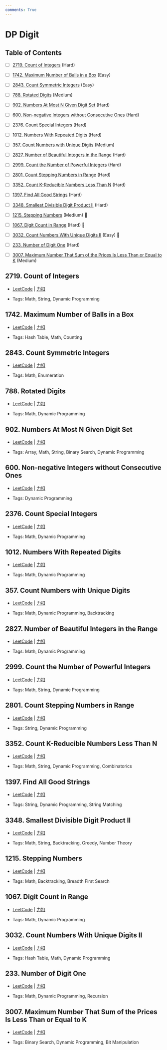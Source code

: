 ```yaml
---
comments: True
---
```


# DP Digit

## Table of Contents

- [ ] [2719. Count of Integers](#2719-count-of-integers) (Hard)
- [ ] [1742. Maximum Number of Balls in a Box](#1742-maximum-number-of-balls-in-a-box) (Easy)
- [ ] [2843.   Count Symmetric Integers](#2843-count-symmetric-integers) (Easy)
- [ ] [788. Rotated Digits](#788-rotated-digits) (Medium)
- [ ] [902. Numbers At Most N Given Digit Set](#902-numbers-at-most-n-given-digit-set) (Hard)
- [ ] [600. Non-negative Integers without Consecutive Ones](#600-non-negative-integers-without-consecutive-ones) (Hard)
- [ ] [2376. Count Special Integers](#2376-count-special-integers) (Hard)
- [ ] [1012. Numbers With Repeated Digits](#1012-numbers-with-repeated-digits) (Hard)
- [ ] [357. Count Numbers with Unique Digits](#357-count-numbers-with-unique-digits) (Medium)
- [ ] [2827. Number of Beautiful Integers in the Range](#2827-number-of-beautiful-integers-in-the-range) (Hard)
- [ ] [2999. Count the Number of Powerful Integers](#2999-count-the-number-of-powerful-integers) (Hard)
- [ ] [2801. Count Stepping Numbers in Range](#2801-count-stepping-numbers-in-range) (Hard)
- [ ] [3352. Count K-Reducible Numbers Less Than N](#3352-count-k-reducible-numbers-less-than-n) (Hard)
- [ ] [1397. Find All Good Strings](#1397-find-all-good-strings) (Hard)
- [ ] [3348. Smallest Divisible Digit Product II](#3348-smallest-divisible-digit-product-ii) (Hard)
- [ ] [1215. Stepping Numbers](#1215-stepping-numbers) (Medium) 👑
- [ ] [1067. Digit Count in Range](#1067-digit-count-in-range) (Hard) 👑
- [ ] [3032. Count Numbers With Unique Digits II](#3032-count-numbers-with-unique-digits-ii) (Easy) 👑
- [ ] [233. Number of Digit One](#233-number-of-digit-one) (Hard)
- [ ] [3007. Maximum Number That Sum of the Prices Is Less Than or Equal to K](#3007-maximum-number-that-sum-of-the-prices-is-less-than-or-equal-to-k) (Medium)


## 2719. Count of Integers

-    [LeetCode](https://leetcode.com/problems/count-of-integers/) | [力扣](https://leetcode.cn/problems/count-of-integers/)

-   Tags: Math, String, Dynamic Programming



## 1742. Maximum Number of Balls in a Box

-    [LeetCode](https://leetcode.com/problems/maximum-number-of-balls-in-a-box/) | [力扣](https://leetcode.cn/problems/maximum-number-of-balls-in-a-box/)

-   Tags: Hash Table, Math, Counting



## 2843.   Count Symmetric Integers

-    [LeetCode](https://leetcode.com/problems/count-symmetric-integers/) | [力扣](https://leetcode.cn/problems/count-symmetric-integers/)

-   Tags: Math, Enumeration



## 788. Rotated Digits

-    [LeetCode](https://leetcode.com/problems/rotated-digits/) | [力扣](https://leetcode.cn/problems/rotated-digits/)

-   Tags: Math, Dynamic Programming



## 902. Numbers At Most N Given Digit Set

-    [LeetCode](https://leetcode.com/problems/numbers-at-most-n-given-digit-set/) | [力扣](https://leetcode.cn/problems/numbers-at-most-n-given-digit-set/)

-   Tags: Array, Math, String, Binary Search, Dynamic Programming



## 600. Non-negative Integers without Consecutive Ones

-    [LeetCode](https://leetcode.com/problems/non-negative-integers-without-consecutive-ones/) | [力扣](https://leetcode.cn/problems/non-negative-integers-without-consecutive-ones/)

-   Tags: Dynamic Programming



## 2376. Count Special Integers

-    [LeetCode](https://leetcode.com/problems/count-special-integers/) | [力扣](https://leetcode.cn/problems/count-special-integers/)

-   Tags: Math, Dynamic Programming



## 1012. Numbers With Repeated Digits

-    [LeetCode](https://leetcode.com/problems/numbers-with-repeated-digits/) | [力扣](https://leetcode.cn/problems/numbers-with-repeated-digits/)

-   Tags: Math, Dynamic Programming



## 357. Count Numbers with Unique Digits

-    [LeetCode](https://leetcode.com/problems/count-numbers-with-unique-digits/) | [力扣](https://leetcode.cn/problems/count-numbers-with-unique-digits/)

-   Tags: Math, Dynamic Programming, Backtracking



## 2827. Number of Beautiful Integers in the Range

-    [LeetCode](https://leetcode.com/problems/number-of-beautiful-integers-in-the-range/) | [力扣](https://leetcode.cn/problems/number-of-beautiful-integers-in-the-range/)

-   Tags: Math, Dynamic Programming



## 2999. Count the Number of Powerful Integers

-    [LeetCode](https://leetcode.com/problems/count-the-number-of-powerful-integers/) | [力扣](https://leetcode.cn/problems/count-the-number-of-powerful-integers/)

-   Tags: Math, String, Dynamic Programming



## 2801. Count Stepping Numbers in Range

-    [LeetCode](https://leetcode.com/problems/count-stepping-numbers-in-range/) | [力扣](https://leetcode.cn/problems/count-stepping-numbers-in-range/)

-   Tags: String, Dynamic Programming



## 3352. Count K-Reducible Numbers Less Than N

-    [LeetCode](https://leetcode.com/problems/count-k-reducible-numbers-less-than-n/) | [力扣](https://leetcode.cn/problems/count-k-reducible-numbers-less-than-n/)

-   Tags: Math, String, Dynamic Programming, Combinatorics



## 1397. Find All Good Strings

-    [LeetCode](https://leetcode.com/problems/find-all-good-strings/) | [力扣](https://leetcode.cn/problems/find-all-good-strings/)

-   Tags: String, Dynamic Programming, String Matching



## 3348. Smallest Divisible Digit Product II

-    [LeetCode](https://leetcode.com/problems/smallest-divisible-digit-product-ii/) | [力扣](https://leetcode.cn/problems/smallest-divisible-digit-product-ii/)

-   Tags: Math, String, Backtracking, Greedy, Number Theory



## 1215. Stepping Numbers

-    [LeetCode](https://leetcode.com/problems/stepping-numbers/) | [力扣](https://leetcode.cn/problems/stepping-numbers/)

-   Tags: Math, Backtracking, Breadth First Search



## 1067. Digit Count in Range

-    [LeetCode](https://leetcode.com/problems/digit-count-in-range/) | [力扣](https://leetcode.cn/problems/digit-count-in-range/)

-   Tags: Math, Dynamic Programming



## 3032. Count Numbers With Unique Digits II

-    [LeetCode](https://leetcode.com/problems/count-numbers-with-unique-digits-ii/) | [力扣](https://leetcode.cn/problems/count-numbers-with-unique-digits-ii/)

-   Tags: Hash Table, Math, Dynamic Programming



## 233. Number of Digit One

-    [LeetCode](https://leetcode.com/problems/number-of-digit-one/) | [力扣](https://leetcode.cn/problems/number-of-digit-one/)

-   Tags: Math, Dynamic Programming, Recursion



## 3007. Maximum Number That Sum of the Prices Is Less Than or Equal to K

-    [LeetCode](https://leetcode.com/problems/maximum-number-that-sum-of-the-prices-is-less-than-or-equal-to-k/) | [力扣](https://leetcode.cn/problems/maximum-number-that-sum-of-the-prices-is-less-than-or-equal-to-k/)

-   Tags: Binary Search, Dynamic Programming, Bit Manipulation



